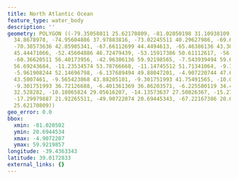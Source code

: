 ```yaml
---
title: North Atlantic Ocean
feature_type: water_body
description: ''
geometry: POLYGON ((-79.35058011 25.62170809, -81.02050198 31.10938109, -75.21972073
  34.8678978, -74.95604886 37.97883816, -73.02245511 40.29627986, -69.68261136 40.63062346,
  -70.38573636 42.85985341, -67.66112699 44.4494613, -65.46386136 43.30918474, -60.45409574
  45.44471066, -52.45604886 46.72479439, -53.15917386 50.61112617, -56.05956449 54.55931752,
  -60.36620511 56.40173956, -42.96386136 59.92198565, -7.543939494 59.65663784, -8.159173869
  56.69243684, -11.23534574 53.78766668, -11.14745512 51.71341064, -9.741205118 51.05520185,
  -5.961908244 52.14696798, -6.137689494 49.88047201, -4.907220744 47.68017707, -5.434564494
  43.5007461, -9.565423868 43.88205101, -9.301751993 41.75491565, -10.00487699 38.87392174,
  -9.301751993 36.72126688, -6.401361369 36.86203571, -6.225580119 34.43409069, -9.653314493
  32.528282, -10.18065824 29.05616207, -14.13573637 27.50826367, -15.27831449 25.22481228,
  -17.29979887 21.92265511, -49.90722074 20.69445343, -67.22167386 20.69445343, -79.35058011
  25.62170809))
geo_error: 0.0
bbox:
  xmin: -81.020502
  ymin: 20.6944534
  xmax: -4.9072207
  ymax: 59.9219857
longitude: -39.4363343
latitude: 39.0172833
external_links: {}
---
```

